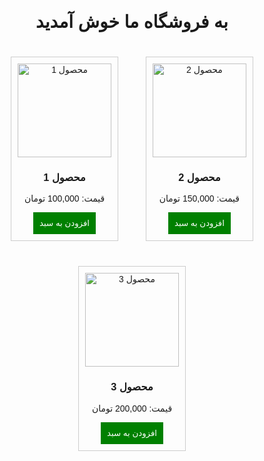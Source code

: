 <!DOCTYPE html>
<html lang="fa">
<head>
    <meta charset="UTF-8">
    <meta name="viewport" content="width=device-width, initial-scale=1.0">
    <title>فروشگاه آنلاین</title>
    <style>
        body { font-family: Arial, sans-serif; text-align: center; }
        .product { display: inline-block; margin: 20px; padding: 10px; border: 1px solid #ccc; }
        .product img { width: 150px; height: 150px; }
        .btn { padding: 10px; background: green; color: white; border: none; cursor: pointer; }
    </style>
</head>
<body>
    <h1>به فروشگاه ما خوش آمدید</h1>
    <div class="product">
        <img src="https://encrypted-tbn0.gstatic.com/images?q=tbn:ANd9GcTr4FFlYd7Zdb3sVWsqqH1iRmawGc6TKbzjWA&s" alt="محصول 1">
        <h3>محصول 1</h3>
        <p>قیمت: 100,000 تومان</p>
        <button class="btn">افزودن به سبد</button>
    </div>
    <div class="product">
        <img src="https://encrypted-tbn0.gstatic.com/images?q=tbn:ANd9GcT94QceT5Ty4WCozK66v0q2r9igldgJYqnG8Mw8bIjc2n89bFscQ7CMPGZpE6ER8NMZQAQ&usqp=CAU" alt="محصول 2">
        <h3>محصول 2</h3>
        <p>قیمت: 150,000 تومان</p>
        <button class="btn">افزودن به سبد</button>
    </div>
    <div class="product">
        <img src="https://encrypted-tbn0.gstatic.com/images?q=tbn:ANd9GcRIg_B_zTIBL-XWU5HfqkDRCCGvYpoUMQO3KCICteL736Iy7JOKcaonb7_ZREBxLn4UABU&usqp=CAU" alt="محصول 3">
        <h3>محصول 3</h3>
        <p>قیمت: 200,000 تومان</p>
        <button class="btn">افزودن به سبد</button>
    </div>
</body>
</html>
